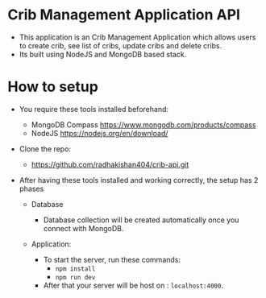 
# Crib Management Application API

 - This application is an Crib Management Application which allows users to create crib, see list of cribs, update cribs and delete cribs.
 - Its built using NodeJS and MongoDB based stack.

# How to setup

- You require these tools installed beforehand:
    - MongoDB Compass https://www.mongodb.com/products/compass
    - NodeJS https://nodejs.org/en/download/

- Clone the repo:
    - https://github.com/radhakishan404/crib-api.git

- After having these tools installed and working correctly, the setup has 2 phases
    - Database
        - Database collection will be created automatically once you connect with MongoDB.

    - Application:
        - To start the server, run these commands:
            - `npm install`
            - `npm run dev`
        - After that your server will be host on : `localhost:4000`.
